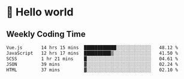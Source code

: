 # 🍻 Hello world

## Weekly Coding Time
<!--START_SECTION:waka-->

```txt
Vue.js       14 hrs 15 mins  ████████████░░░░░░░░░░░░░   48.12 %
JavaScript   12 hrs 17 mins  ██████████▒░░░░░░░░░░░░░░   41.50 %
SCSS         1 hr 21 mins    █░░░░░░░░░░░░░░░░░░░░░░░░   04.61 %
JSON         39 mins         ▓░░░░░░░░░░░░░░░░░░░░░░░░   02.24 %
HTML         37 mins         ▓░░░░░░░░░░░░░░░░░░░░░░░░   02.10 %
```

<!--END_SECTION:waka-->
